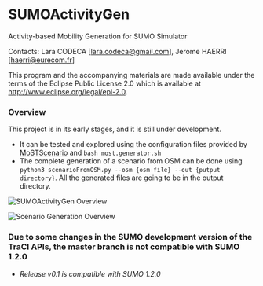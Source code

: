 # SUMOActivityGen
Activity-based Mobility Generation for SUMO Simulator

Contacts: Lara CODECA [lara.codeca@gmail.com], Jerome HAERRI [haerri@eurecom.fr]

This program and the accompanying materials are made available under the
terms of the Eclipse Public License 2.0 which is available at http://www.eclipse.org/legal/epl-2.0.

### Overview
This project is in its early stages, and it is still under development.
* It can be tested and explored using the configuration files provided by [MoSTScenario](https://github.com/lcodeca/MoSTScenario) and `bash most.generator.sh`
* The complete generation of a scenario from OSM can be done using `python3 scenarioFromOSM.py --osm {osm file} --out {putput directory}`. All the generated files are going to be in the output directory.

![SUMOActivityGen Overview](https://github.com/lcodeca/SUMOActivityGen/blob/master/SUMOActivityGen.png)

![Scenario Generation Overview](https://github.com/lcodeca/SUMOActivityGen/blob/master/ScenarioGenerator.png)

### Due to some changes in the SUMO development version of the TraCI APIs, the master branch is not compatible with SUMO 1.2.0
* _Release v0.1 is compatible with SUMO 1.2.0_
